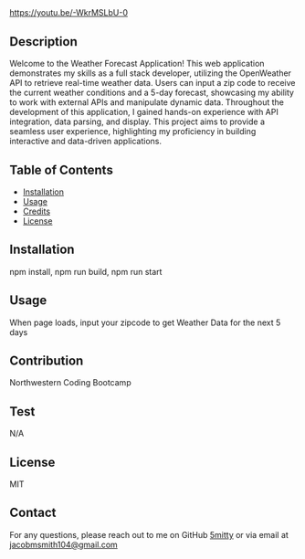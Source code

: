 ## <CANDIDATESEARCHENGINE>

https://youtu.be/-WkrMSLbU-0

## Description

Welcome to the Weather Forecast Application! This web application
demonstrates my skills as a full stack developer, utilizing the OpenWeather
API to retrieve real-time weather data. Users can input a zip code to
receive the current weather conditions and a 5-day forecast, showcasing
my ability to work with external APIs and manipulate dynamic data.
Throughout the development of this application, I gained hands-on experience
with API integration, data parsing, and display. This project aims to
provide a seamless user experience, highlighting my proficiency in
building interactive and data-driven applications.

## Table of Contents

- [Installation](#installation)
- [Usage](#usage)
- [Credits](#credits)
- [License](#license)

## Installation

npm install, npm run build, npm run start

## Usage

When page loads, input your zipcode to get Weather Data for the next 5 days

## Contribution

Northwestern Coding Bootcamp

## Test

N/A

## License

MIT

## Contact

For any questions, please reach out to me on GitHub [5mitty](https://github.com/5mitty) or via email at jacobmsmith104@gmail.com